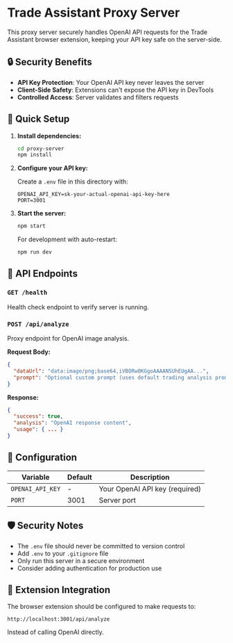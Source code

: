 # Trade Assistant Proxy Server

This proxy server securely handles OpenAI API requests for the Trade Assistant browser extension, keeping your API key safe on the server-side.

## 🔒 Security Benefits

- **API Key Protection**: Your OpenAI API key never leaves the server
- **Client-Side Safety**: Extensions can't expose the API key in DevTools
- **Controlled Access**: Server validates and filters requests

## 🚀 Quick Setup

1. **Install dependencies:**
   ```bash
   cd proxy-server
   npm install
   ```

2. **Configure your API key:**
   
   Create a `.env` file in this directory with:
   ```
   OPENAI_API_KEY=sk-your-actual-openai-api-key-here
   PORT=3001
   ```

3. **Start the server:**
   ```bash
   npm start
   ```
   
   For development with auto-restart:
   ```bash
   npm run dev
   ```

## 📡 API Endpoints

### `GET /health`
Health check endpoint to verify server is running.

### `POST /api/analyze`
Proxy endpoint for OpenAI image analysis.

**Request Body:**
```json
{
  "dataUrl": "data:image/png;base64,iVBORw0KGgoAAAANSUhEUgAA...",
  "prompt": "Optional custom prompt (uses default trading analysis prompt if not provided)"
}
```

**Response:**
```json
{
  "success": true,
  "analysis": "OpenAI response content",
  "usage": { ... }
}
```

## 🔧 Configuration

| Variable | Default | Description |
|----------|---------|-------------|
| `OPENAI_API_KEY` | - | Your OpenAI API key (required) |
| `PORT` | 3001 | Server port |

## 🛡️ Security Notes

- The `.env` file should never be committed to version control
- Add `.env` to your `.gitignore` file
- Only run this server in a secure environment
- Consider adding authentication for production use

## 🔗 Extension Integration

The browser extension should be configured to make requests to:
```
http://localhost:3001/api/analyze
```

Instead of calling OpenAI directly. 